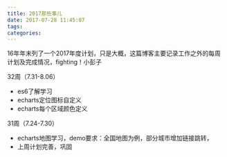 ```yaml
---
title: 2017那些事儿
date: 2017-07-28 11:45:07
tags:
categories:
---
```

16年年末列了一个2017年度计划，只是大概，这篇博客主要记录工作之外的每周计划及完成情况，fighting！小彭子

<!-- more -->

32周（7.31-8.06）

* es6了解学习
* echarts定位图标自定义
* echarts每个区域颜色定义

31周（7.24-7.30）

* echarts地图学习，demo要求：全国地图为例，部分城市增加链接跳转，
* 上周计划完善，巩固


